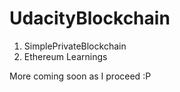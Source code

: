 # UdacityBlockchain

1. SimplePrivateBlockchain
2. Ethereum Learnings

More coming soon as I proceed :P
